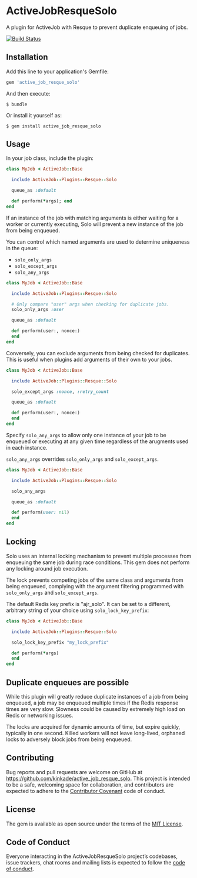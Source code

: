 # ActiveJobResqueSolo

A plugin for ActiveJob with Resque to prevent duplicate enqueuing of jobs.

[![Build Status](https://travis-ci.org/kinkade/active_job_resque_solo.svg?branch=master)](https://travis-ci.org/kinkade/active_job_resque_solo)

## Installation

Add this line to your application's Gemfile:

```ruby
gem 'active_job_resque_solo'
```

And then execute:

    $ bundle

Or install it yourself as:

    $ gem install active_job_resque_solo

## Usage

In your job class, include the plugin:

```ruby
class MyJob < ActiveJob::Base

  include ActiveJob::Plugins::Resque::Solo

  queue_as :default

  def perform(*args); end
end
```

If an instance of the job with matching arguments is either waiting for a worker or currently executing,
Solo will prevent a new instance of the job from being enqueued.

You can control which named arguments are used to determine uniqueness in the queue:

* `solo_only_args`
* `solo_except_args`
* `solo_any_args`

```ruby
class MyJob < ActiveJob::Base

  include ActiveJob::Plugins::Resque::Solo

  # Only compare "user" args when checking for duplicate jobs.
  solo_only_args :user

  queue_as :default

  def perform(user:, nonce:)
  end
end
```

Conversely, you can exclude arguments from being checked for duplicates.  This
is useful when plugins add arguments of their own to your jobs.

```ruby
class MyJob < ActiveJob::Base

  include ActiveJob::Plugins::Resque::Solo

  solo_except_args :nonce, :retry_count

  queue_as :default

  def perform(user:, nonce:)
  end
end
```

Specify `solo_any_args` to allow only one instance of your job to be enqueued or executing at any given
time regardless of the arugments used in each instance.

`solo_any_args` overrides `solo_only_args` and `solo_except_args`.

```ruby
class MyJob < ActiveJob::Base

  include ActiveJob::Plugins::Resque::Solo

  solo_any_args

  queue_as :default

  def perform(user: nil)
  end
end
```
## Locking

Solo uses an internal locking mechanism to prevent multiple processes from
enqueuing the same job during race conditions.  This gem does not perform any
locking around job execution.

The lock prevents competing jobs of the same class and arguments from being
enqueued, complying with the argument filtering programmed with `solo_only_args`
and `solo_except_args`.

The default Redis key prefix is "ajr_solo".  It can be set to a different,
arbitrary string of your choice using `solo_lock_key_prefix`:

```ruby
class MyJob < ActiveJob::Base

  include ActiveJob::Plugins::Resque::Solo

  solo_lock_key_prefix "my_lock_prefix"

  def perform(*args)
  end
end
```

## Duplicate enqueues are possible

While this plugin will greatly reduce duplicate instances of a job from being
enqueued, a job may be enqueued multiple times if the Redis response times are
very slow. Slowness could be caused by extremely high load on Redis or networking
issues.

The locks are acquired for dynamic amounts of time, but expire quickly, typically
in one second. Killed workers will not leave long-lived, orphaned locks to
adversely block jobs from being enqueued.

## Contributing

Bug reports and pull requests are welcome on GitHub at https://github.com/kinkade/active_job_resque_solo. This project is intended to be a safe, welcoming space for collaboration, and contributors are expected to adhere to the [Contributor Covenant](http://contributor-covenant.org) code of conduct.

## License

The gem is available as open source under the terms of the [MIT License](http://opensource.org/licenses/MIT).

## Code of Conduct

Everyone interacting in the ActiveJobResqueSolo project’s codebases, issue trackers, chat rooms and mailing lists is expected to follow the [code of conduct](https://github.com/kinkade/active_job_resque_solo/blob/master/CODE_OF_CONDUCT.md).
